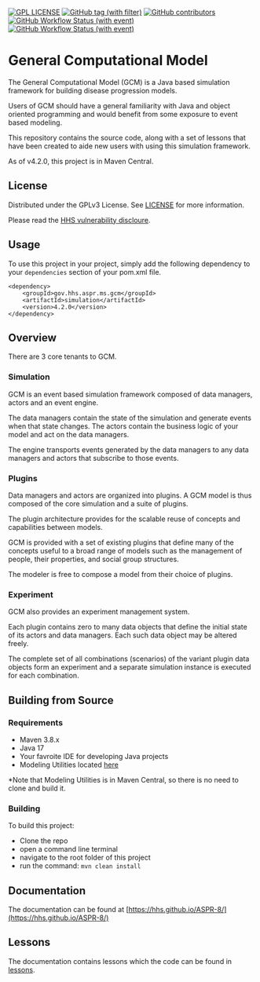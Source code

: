 [![GPL LICENSE][license-shield]][license-url]
[![GitHub tag (with filter)][tag-shield]][tag-url]
[![GitHub contributors][contributors-shield]][contributors-url]
[![GitHub Workflow Status (with event)][dev-build-shield]][dev-build-url]
[![GitHub Workflow Status (with event)][release-build-shield]][release-build-url]

# General Computational Model
The General Computational Model (GCM) is a Java based simulation framework for building disease progression models. 

Users of GCM should have a general familiarity with Java and object oriented programming and would benefit from some exposure to event based modeling.

This repository contains the source code, along with a set of lessons that have been created to aide new users with using this simulation framework.

As of v4.2.0, this project is in Maven Central.

## License
Distributed under the GPLv3 License. See [LICENSE](LICENSE) for more information.

Please read the [HHS vulnerability discloure](https://www.hhs.gov/vulnerability-disclosure-policy/index.html).

## Usage 
To use this project in your project, simply add the following dependency to your `dependencies` section of your pom.xml file.
```
<dependency>
    <groupId>gov.hhs.aspr.ms.gcm</groupId>
    <artifactId>simulation</artifactId>
    <version>4.2.0</version>
</dependency>
```

## Overview
There are 3 core tenants to GCM.

### Simulation
GCM is an event based simulation framework composed of data managers, actors and an event engine.  
<p>The data managers contain the state of the simulation and generate events when that state changes.  
The actors contain the business logic of your model and act on the data managers.  
<p>The engine transports events generated by the data managers to any data managers and actors that subscribe to those events.

### Plugins
Data managers and actors are organized into plugins. A GCM model is thus composed of the core simulation and a suite of plugins.  
<p>The plugin architecture provides for the scalable reuse of concepts and capabilities between models.  
<p>GCM is provided with a set of existing plugins that define many of the concepts useful to a broad range of models such as the management of people, their properties, and social group structures. 
<p>The modeler is free to compose a model from their choice of plugins.

### Experiment
<p>GCM also provides an experiment management system.  
<p>Each plugin contains zero to many data objects that define the initial state of its actors and data managers. Each such data object may be altered freely.  
<p>The complete set of all combinations (scenarios) of the variant plugin data objects form an experiment and a separate simulation instance is executed for each combination.

## Building from Source

### Requirements
- Maven 3.8.x
- Java 17
- Your favroite IDE for developing Java projects
- Modeling Utilities located [here](https://github.com/HHS/ASPR-ms-util)

*Note that Modeling Utilities is in Maven Central, so there is no need to clone and build it. 

### Building
To build this project:
- Clone the repo
- open a command line terminal
- navigate to the root folder of this project
- run the command: `mvn clean install`

## Documentation
The documentation can be found at [https://hhs.github.io/ASPR-8/](https://hhs.github.io/ASPR-8/)

## Lessons
The documentation contains lessons which the code can be found in [lessons](lessons).

<!-- MARKDOWN LINKS & IMAGES -->
[contributors-shield]: https://img.shields.io/github/contributors/HHS/ASPR-8
[contributors-url]: https://github.com/HHS/ASPR-8/graphs/contributors
[tag-shield]: https://img.shields.io/github/v/tag/HHS/ASPR-8
[tag-url]: https://github.com/HHS/ASPR-8/releases/latest
[license-shield]: https://img.shields.io/github/license/HHS/ASPR-8
[license-url]: LICENSE
[dev-build-shield]: https://img.shields.io/github/actions/workflow/status/HHS/ASPR-8/dev_build.yml?label=dev-build
[dev-build-url]: https://github.com/HHS/ASPR-8/actions/workflows/dev_build.yml
[release-build-shield]: https://img.shields.io/github/actions/workflow/status/HHS/ASPR-8/release_build.yml?label=release-build
[release-build-url]: https://github.com/HHS/ASPR-8/actions/workflows/release_build.yml
